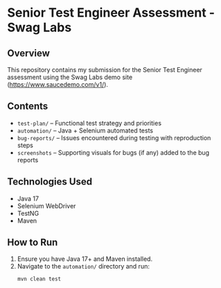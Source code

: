 # Senior Test Engineer Assessment - Swag Labs

## Overview
This repository contains my submission for the Senior Test Engineer assessment using the Swag Labs demo site (https://www.saucedemo.com/v1/).

## Contents
- `test-plan/` – Functional test strategy and priorities
- `automation/` – Java + Selenium automated tests
- `bug-reports/` – Issues encountered during testing with reproduction steps
- `screenshots` – Supporting visuals for bugs (if any) added to the bug reports

## Technologies Used
- Java 17
- Selenium WebDriver
- TestNG
- Maven

## How to Run
1. Ensure you have Java 17+ and Maven installed.
2. Navigate to the `automation/` directory and run:
   ```bash
   mvn clean test
   ```
